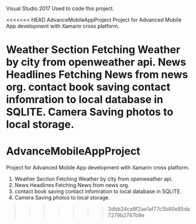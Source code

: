 Visual Studio 2017 Used to code this project.

<<<<<<< HEAD
AdvanceMobileAppProject
Project for Advanced Mobile App development with Xamarin cross platform.

Weather Section Fetching Weather by city from openweather api.
News Headlines Fetching News from news org.
contact book saving contact infomration to local database in SQLITE.
Camera Saving photos to local storage.
=======
# AdvanceMobileAppProject
Project for Advanced Mobile App development with Xamarin cross platform.

1. Weather Section Fetching Weather by city from openweather api.
2. News Headlines Fetching News from news org.
3. contact book saving contact infomration to local database in SQLITE.
4. Camera Saving photos to local storage.
>>>>>>> 3dbb24ca9f2ae1af77c5b80e85da7279b2747b8e
